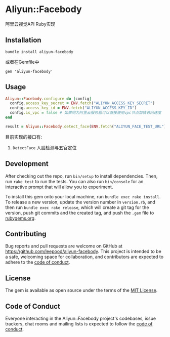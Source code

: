 # Aliyun::Facebody

阿里云视觉API Ruby实现

## Installation

    bundle install aliyun-facebody

或者在Gemfile中

    gem 'aliyun-facebody'

## Usage

```ruby
Aliyun::Facebody.configure do |config|
  config.access_key_secret = ENV.fetch("ALIYUN_ACCESS_KEY_SECRET")
  config.access_key_id = ENV.fetch("ALIYUN_ACCESS_KEY_ID")
  config.is_vpc = false # 如果同为阿里云服务器可以直接使用vpc节点加快访问速度
end

result = Aliyun::Facebody.detect_face(ENV.fetch("ALIYUN_FACE_TEST_URL"))

```

目前实现的接口有:

1. `DetectFace`  人脸检测与五官定位



## Development

After checking out the repo, run `bin/setup` to install dependencies. Then, run `rake test` to run the tests. You can also run `bin/console` for an interactive prompt that will allow you to experiment.

To install this gem onto your local machine, run `bundle exec rake install`. To release a new version, update the version number in `version.rb`, and then run `bundle exec rake release`, which will create a git tag for the version, push git commits and the created tag, and push the `.gem` file to [rubygems.org](https://rubygems.org).

## Contributing

Bug reports and pull requests are welcome on GitHub at https://github.com/leepood/aliyun-facebody. This project is intended to be a safe, welcoming space for collaboration, and contributors are expected to adhere to the [code of conduct](https://github.com/[USERNAME]/aliyun-facebody/blob/master/CODE_OF_CONDUCT.md).

## License

The gem is available as open source under the terms of the [MIT License](https://opensource.org/licenses/MIT).

## Code of Conduct

Everyone interacting in the Aliyun::Facebody project's codebases, issue trackers, chat rooms and mailing lists is expected to follow the [code of conduct](https://github.com/[USERNAME]/aliyun-facebody/blob/master/CODE_OF_CONDUCT.md).
